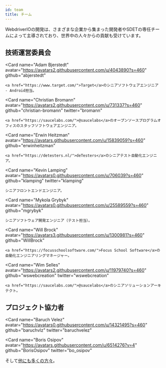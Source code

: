 ```yaml
---
id: team
title: チーム
---
```


WebdriverIOの開発は、さまざまな企業から集まった開発者やSDETの専任チームによって主導されており、世界中の人々からの貢献も受けています。

## 技術運営委員会

<Card
    name="Adam Bjerstedt"
    avatar="https://avatars2.githubusercontent.com/u/4043890?s=460"
    github="abjerstedt"
>
    <a href="https://www.target.com/">Target</a>のシニアソフトウェアエンジニア - Android担当。
</Card>

<Card
    name="Christian Bromann"
    avatar="https://avatars2.githubusercontent.com/u/731337?s=460"
    github="christian-bromann"
    twitter="bromann"
>
    <a href="https://saucelabs.com/">@saucelabs</a>のオープンソースプログラムオフィスのスタッフソフトウェアエンジニア。
</Card>

<Card
    name="Erwin Heitzman"
    avatar="https://avatars.githubusercontent.com/u/15839059?s=460"
    github="erwinheitzman"
>
    <a href="https://detesters.nl/">deTesters</a>のシニアテスト自動化エンジニア。
</Card>

<Card
    name="Kevin Lamping"
    avatar="https://avatars0.githubusercontent.com/u/706039?s=460"
    github="klamping"
    twitter="klamping"
>
    シニアフロントエンドエンジニア。
</Card>

<Card
    name="Mykola Grybyk"
    avatar="https://avatars0.githubusercontent.com/u/25589559?s=460"
    github="mgrybyk"
>
    シニアソフトウェア開発エンジニア（テスト担当）。
</Card>

<Card
    name="Will Brock"
    avatar="https://avatars3.githubusercontent.com/u/1300981?s=460"
    github="WillBrock"
>
    <a href="https://focusschoolsoftware.com/">Focus School Software</a>の自動化エンジニアリングマネージャー。
</Card>

<Card
    name="Wim Selles"
    avatar="https://avatars2.githubusercontent.com/u/11979740?s=460"
    github="wswebcreation"
    twitter="wswebcreation"
>
    <a href="https://saucelabs.com/">@saucelabs</a>のシニアソリューションアーキテクト。
</Card>

## プロジェクト協力者

<Card
    name="Baruch Velez"
    avatar="https://avatars0.githubusercontent.com/u/14321495?s=460"
    github="baruchvlz"
    twitter="baruchvelez"
>
</Card>

<Card
    name="Boris Osipov"
    avatar="https://avatars.githubusercontent.com/u/6514276?v=4"
    github="BorisOsipov"
    twitter="bo_osipov"
>
</Card>

そして[他にも多くの方々](https://github.com/orgs/webdriverio/people)。